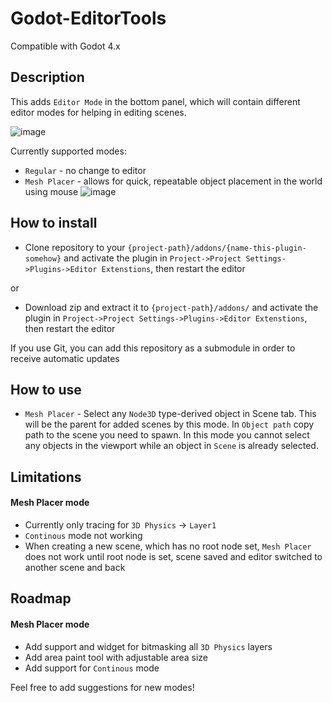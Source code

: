 # Godot-EditorTools
Compatible with Godot 4.x

## Description
This adds `Editor Mode` in the bottom panel, which will contain different editor modes for helping in editing scenes.

![image](https://user-images.githubusercontent.com/17231482/225731162-14b013e4-fc29-4643-ab0a-e89d0daee1d9.png)

Currently supported modes:
- `Regular` - no change to editor
- `Mesh Placer` - allows for quick, repeatable object placement in the world using mouse
![image](https://user-images.githubusercontent.com/17231482/225785870-f1077d34-007b-4da4-abbe-1c2a49944ddc.png)


## How to install
- Clone repository to your `{project-path}/addons/{name-this-plugin-somehow}` and activate the plugin in `Project->Project Settings->Plugins->Editor Extenstions`, then restart the editor

or
- Download zip and extract it to `{project-path}/addons/` and activate the plugin in `Project->Project Settings->Plugins->Editor Extenstions`, then restart the editor

If you use Git, you can add this repository as a submodule in order to receive automatic updates

## How to use
- `Mesh Placer` - Select any `Node3D` type-derived object in Scene tab. This will be the parent for added scenes by this mode. In `Object path` copy path to the scene you need to spawn. In this mode you cannot select any objects in the viewport while an object in `Scene` is already selected.

## Limitations

#### Mesh Placer mode
- Currently only tracing for `3D Physics` -> `Layer1`
- `Continous` mode not working
- When creating a new scene, which has no root node set, `Mesh Placer` does not work until root node is set, scene saved and editor switched to another scene and back
## Roadmap

#### Mesh Placer mode
- Add support and widget for bitmasking all `3D Physics` layers
- Add area paint tool with adjustable area size
- Add support for `Continous` mode

Feel free to add suggestions for new modes!
